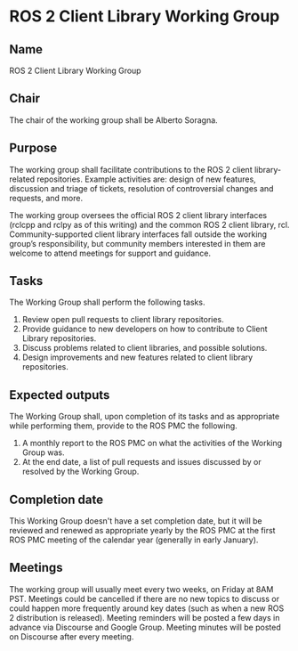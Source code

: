 # ROS 2 Client Library Working Group

## Name

ROS 2 Client Library Working Group


## Chair

The chair of the working group shall be Alberto Soragna.


## Purpose

The working group shall facilitate contributions to the ROS 2 client library-related repositories.
Example activities are: design of new features, discussion and triage of tickets, resolution of controversial changes and requests, and more.

The working group oversees the official ROS 2 client library interfaces (rclcpp and rclpy as of this writing) and the common ROS 2 client library, rcl.
Community-supported client library interfaces fall outside the working group’s responsibility, but community members interested in them are welcome to attend meetings for support and guidance.


## Tasks

The Working Group shall perform the following tasks.

1. Review open pull requests to client library repositories.
1. Provide guidance to new developers on how to contribute to Client Library repositories.
1. Discuss problems related to client libraries, and possible solutions.
1. Design improvements and new features related to client library repositories.


## Expected outputs

The Working Group shall, upon completion of its tasks and as appropriate while performing them, provide to the ROS PMC the following.

1. A monthly report to the ROS PMC on what the activities of the Working Group was.
1. At the end date, a list of pull requests and issues discussed by or resolved by the Working Group.


## Completion date

This Working Group doesn't have a set completion date, but it will be reviewed and renewed as appropriate yearly by the ROS PMC at the first ROS PMC meeting of the calendar year (generally in early January).


## Meetings

The working group will usually meet every two weeks, on Friday at 8AM PST.
Meetings could be cancelled if there are no new topics to discuss or could happen more frequently around key dates (such as when a new ROS 2 distribution is released).
Meeting reminders will be posted a few days in advance via Discourse and Google Group.
Meeting minutes will be posted on Discourse after every meeting.
